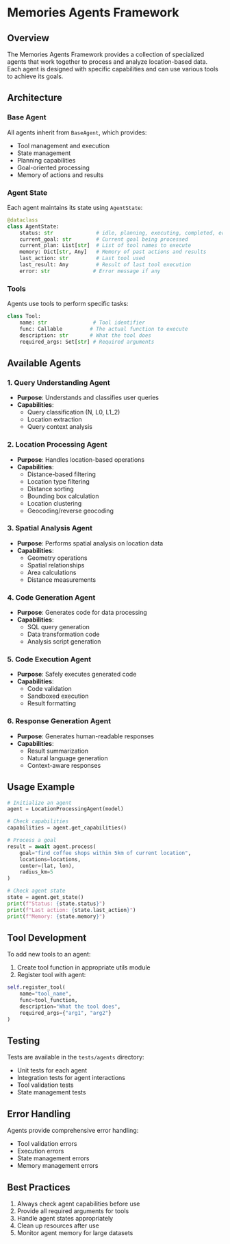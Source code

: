 # Memories Agents Framework

## Overview
The Memories Agents Framework provides a collection of specialized agents that work together to process and analyze location-based data. Each agent is designed with specific capabilities and can use various tools to achieve its goals.

## Architecture

### Base Agent
All agents inherit from `BaseAgent`, which provides:
- Tool management and execution
- State management
- Planning capabilities
- Goal-oriented processing
- Memory of actions and results

### Agent State
Each agent maintains its state using `AgentState`:
```python
@dataclass
class AgentState:
    status: str              # idle, planning, executing, completed, error
    current_goal: str        # Current goal being processed
    current_plan: List[str]  # List of tool names to execute
    memory: Dict[str, Any]   # Memory of past actions and results
    last_action: str         # Last tool used
    last_result: Any         # Result of last tool execution
    error: str              # Error message if any
```

### Tools
Agents use tools to perform specific tasks:
```python
class Tool:
    name: str               # Tool identifier
    func: Callable         # The actual function to execute
    description: str       # What the tool does
    required_args: Set[str] # Required arguments
```

## Available Agents

### 1. Query Understanding Agent
- **Purpose**: Understands and classifies user queries
- **Capabilities**:
  - Query classification (N, L0, L1_2)
  - Location extraction
  - Query context analysis

### 2. Location Processing Agent
- **Purpose**: Handles location-based operations
- **Capabilities**:
  - Distance-based filtering
  - Location type filtering
  - Distance sorting
  - Bounding box calculation
  - Location clustering
  - Geocoding/reverse geocoding

### 3. Spatial Analysis Agent
- **Purpose**: Performs spatial analysis on location data
- **Capabilities**:
  - Geometry operations
  - Spatial relationships
  - Area calculations
  - Distance measurements

### 4. Code Generation Agent
- **Purpose**: Generates code for data processing
- **Capabilities**:
  - SQL query generation
  - Data transformation code
  - Analysis script generation

### 5. Code Execution Agent
- **Purpose**: Safely executes generated code
- **Capabilities**:
  - Code validation
  - Sandboxed execution
  - Result formatting

### 6. Response Generation Agent
- **Purpose**: Generates human-readable responses
- **Capabilities**:
  - Result summarization
  - Natural language generation
  - Context-aware responses

## Usage Example

```python
# Initialize an agent
agent = LocationProcessingAgent(model)

# Check capabilities
capabilities = agent.get_capabilities()

# Process a goal
result = await agent.process(
    goal="find coffee shops within 5km of current location",
    locations=locations,
    center=(lat, lon),
    radius_km=5
)

# Check agent state
state = agent.get_state()
print(f"Status: {state.status}")
print(f"Last action: {state.last_action}")
print(f"Memory: {state.memory}")
```

## Tool Development
To add new tools to an agent:

1. Create tool function in appropriate utils module
2. Register tool with agent:
```python
self.register_tool(
    name="tool_name",
    func=tool_function,
    description="What the tool does",
    required_args={"arg1", "arg2"}
)
```

## Testing
Tests are available in the `tests/agents` directory:
- Unit tests for each agent
- Integration tests for agent interactions
- Tool validation tests
- State management tests

## Error Handling
Agents provide comprehensive error handling:
- Tool validation errors
- Execution errors
- State management errors
- Memory management errors

## Best Practices
1. Always check agent capabilities before use
2. Provide all required arguments for tools
3. Handle agent states appropriately
4. Clean up resources after use
5. Monitor agent memory for large datasets 